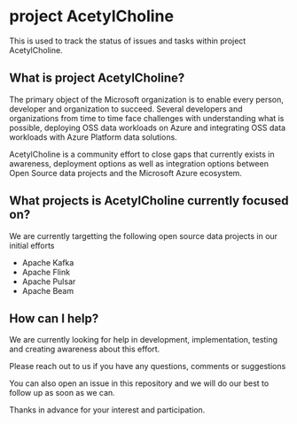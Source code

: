 # project AcetylCholine
This is used to track the status of issues and tasks within project AcetylCholine.

## What is project AcetylCholine?
The primary object of the Microsoft organization is to enable every person, developer and organization to succeed. Several developers and organizations from time to time face challenges with understanding what is possible, deploying OSS data workloads on Azure and integrating OSS data workloads with Azure Platform data solutions.

AcetylCholine is a community effort to close gaps that currently exists in awareness, deployment options as well as integration options between Open Source data projects and the Microsoft Azure ecosystem.

## What projects is AcetylCholine currently focused on?
We are currently targetting the following open source data projects in our initial efforts

- Apache Kafka 
- Apache Flink
- Apache Pulsar
- Apache Beam

## How can I help?

We are currently looking for help in development, implementation, testing and creating awareness about this effort.

Please reach out to us if you have any questions, comments or suggestions

You can also open an issue in this repository and we will do our best to follow up as soon as we can.

Thanks in advance for your interest and participation.
